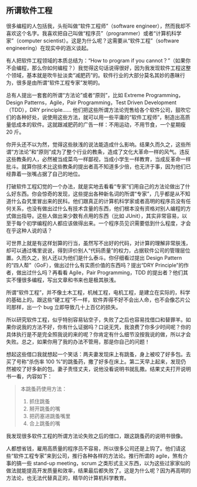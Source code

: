 <div class="inner">
<h2>所谓软件工程</h2>
<p>很多编程的人包括我，头衔叫做“软件工程师”（software engineer），然而我却不喜欢这个名字。我喜欢把自己叫做“程序员”（programmer）或者“计算机科学家”（computer scientist）。这是为什么呢？这需要从“软件工程”（software engineering）在现实中的涵义谈起。</p>
<p>有人把软件工程领域的本质总结为：“How to program if you cannot？”（如果你不会编程，那么你如何编程？）我觉得这句话说得很好，因为我发现软件工程这整个领域，基本就是吹牛扯淡卖“减肥药”的。软件行业的大部分莫名其妙的愚昧行为，很多是由所谓“软件工程专家”发明的。</p>
<p>总有人提出一套套的所谓“方法论”或者“原则”，比如 Extreme Programming，Design Patterns，Agile，Pair Programming，Test Driven Development（TDD），DRY principle…… 他们把这些所谓方法论兜售给各个软件公司，鼓吹它们的各种好处，说使用这些方法，就可以用一些平庸的“软件工程师”，制造出高质量低成本的软件。这就跟减肥药的广告一样：不用运动，不用节食，一个星期瘦 20 斤。</p>
<p>你开头还不以为然，觉得这些肤浅的说法能造成什么影响。结果久而久之，这些所谓“方法论”和“原则”成为了整个行业的教条，造成了文化大革命一样的风气。违反这些教条的人，必然被当成菜鸟一样鄙视，当成小学生一样教育，当成反革命一样批斗。就算你技术比这些教条的提出者高不知道多少倍，也无济于事，因为他们已经靠着一张嘴占据了自己的地位。</p>
<p>打破软件工程幻觉的一个办法，就是实地去看看“专家”们用自己的方法论做出了什么好东西。你会惊奇的发现，这些提出各种新名词的所谓“专家”，几乎都是从不知道什么旮旯里冒出来的民科。他们跟真正的计算机科学家或者高明的程序员没有任何关系，也没有做出过什么有技术含量的东西，他们根本没有资格对别人编程的方式做出指导。这些人做出来少数有点用的东西（比如 JUnit），其实非常容易，以至于每个初学编程的人都应该做得出来。一个程序员见识需要低到什么程度，才会在乎这种人说的话？</p>
<p>可世界上就是有这样划算的行当，虽然写不出好的代码，对计算的理解非常肤浅，却可以通过嘴里说说，得到评价别人“代码质量”的权力，占据软件公司的管理层位置。久而久之，别人还以为他们是什么泰斗。你仔细看过提出 Design Pattern 的“四人帮”（GoF），做出过什么有实质价值的东西吗？提出“DRY Principle”的作者，做出过什么吗？再看看 Agile，Pair Programming，TDD 的提出者？他们其实不懂很多编程，写出文章和书来也是极其肤浅。</p>
<p>所谓“软件工程”，并不像土木工程，机械工程，电机工程，是建立在实际的，科学的基础上的。跟这些“硬工程”不一样，软件弄得不好不会出人命，也不会像芯片公司那样，出一个 bug 立即导致几十上百亿的损失。</p>
<p>所以研究软件工程，似乎特别容易钻空子，失败了之后也容易找借口和替罪羊。如果你说我的方法不好，你有什么证据吗？口说无凭，我浪费了你多少时间呢？你的具体执行是不是完全照我说的来的呢？你肯定有什么细节没按我说的做，所以才会失败。总之，如果你用了我的办法不管用，那是你自己的问题！</p>
<p>想起这些借口我就想起一个笑话：两夫妻发现床上有跳蚤，身上被咬了好多包。去买了号称“杀伤率 100 %”的跳蚤药，撒了好多在床上。第二天早上起来，发现仍然被咬了好多新的包。妻子责怪丈夫，说他没看说明书就乱撒。结果丈夫打开说明书一看，内容如下：</p>
<blockquote>
<p>本跳蚤药使用方法：</p>
<ol>
<li>抓住跳蚤</li>
<li>掰开跳蚤的嘴</li>
<li>把药塞进跳蚤嘴里</li>
<li>合上跳蚤的嘴</li>
</ol>
</blockquote>
<p>我发现很多软件工程的所谓方法论失败之后的借口，跟这跳蚤药的说明书很像。</p>
<p>人都想省钱，雇用高质量的程序员不容易，所以很多公司还是上钩了。他们请这些“软件工程专家”来到公司，推行各种各样的方法论。推行所谓的 agile，煞有介事的搞一些 stand-up meeting，scrum 之类形式主义东西，以为这些过家家似的做法就能提高开发质量和效率，结果最后都失败了。这是为什么呢？因为再高明的方法论，也无法代替真正的，精华的计算机科学教育。</p>
</div>
<div class="ad-banner" style="margin-top: 5px">
<script async src="//pagead2.googlesyndication.com/pagead/js/adsbygoogle.js"></script>
<ins class="adsbygoogle"
                    style="display:inline-block;width:100%;height:90px"
                    data-ad-client="ca-pub-1331524016319584"
                    data-ad-slot="6657867155"></ins>
<script>(adsbygoogle = window.adsbygoogle || []).push({});</script>
</div>
<script data-ad-client="ca-pub-1331524016319584" async
            src="https://pagead2.googlesyndication.com/pagead/js/adsbygoogle.js">
</script>
    